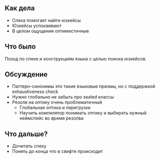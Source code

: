 ## Как дела

- Спека помогает найти юзкейсы
- Юзкейсы успокаивают
- В целом ощущения оптимистичные

## Что было

Поход по спеке и конструкциям языка с целью поиска юзкейсов.

## Обсуждение

- Паттерн-синонимы это такие языковые призмы, но с поддержкой exhaustiveness check
- Нужно глобально не забыть про sealed классы
- Резолв на оптику очень проблематичный
	- Глобальная оптика и перегрузки
	- Научить компилятор понимать оптику и выбирать нужный неймспейс во время резолва

## Что дальше?

- Дочитать спеку
- Понять до конца что в свифте происходит


























